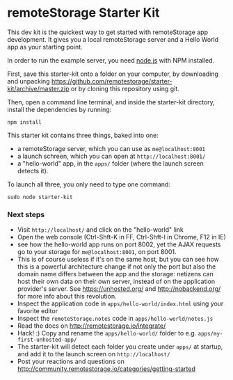 remoteStorage Starter Kit
=========================

This dev kit is the quickest way to get started with remoteStorage app
development. It gives you a local remoteStorage server and a Hello World app as
your starting point.

In order to run the example server, you need
[node.js](http://nodejs.org/download/) with NPM installed.

First, save this starter-kit onto a folder on your computer, by downloading
and unpacking https://github.com/remotestorage/starter-kit/archive/master.zip
or by cloning this repository using git.

Then, open a command line terminal, and inside the starter-kit directory, install
the dependencies by running:

    npm install

This starter kit contains three things, baked into one:

  * a remoteStorage server, which you can use as `me@localhost:8001`
  * a launch schreen, which you can open at `http://localhost:8001/`
  * a "hello-world" app, in the `apps/` folder (where the launch screen detects it).

To launch all three, you only need to type one command:

    sudo node starter-kit


### Next steps

* Visit `http://localhost/` and click on the "hello-world" link
* Open the web console (Ctrl-Shft-K in FF, Ctrl-Shft-I in Chrome, F12 in IE)
* see how the hello-world app runs on port 8002, yet the AJAX requests go to your
    storage for `me@localhost:8001`, on port 8001.
* This is of course useless if it's on the same host, but you can see how this is
    a powerful architecture change if not only the port but also the domain name
    differs between the app and the storage: netizens can host their own data on
    their own server, instead of on the application provider's server. See
    https://unhosted.org/ and http://nobackend.org/ for more info about this revolution.
* Inspect the application code in `apps/hello-world/index.html` using your favorite editor
* Inspect the `remoteStorage.notes` code in `apps/hello-world/notes.js`
* Read the docs on http://remotestorage.io/integrate/
* Hack! :) Copy and rename the `apps/hello-world/` folder to e.g. `apps/my-first-unhosted-app/`
* The starter-kit will detect each folder you create under `apps/` at startup, and add
    it to the launch screen on `http://localhost/`
* Post your reactions and questions on 
    http://community.remotestorage.io/categories/getting-started
